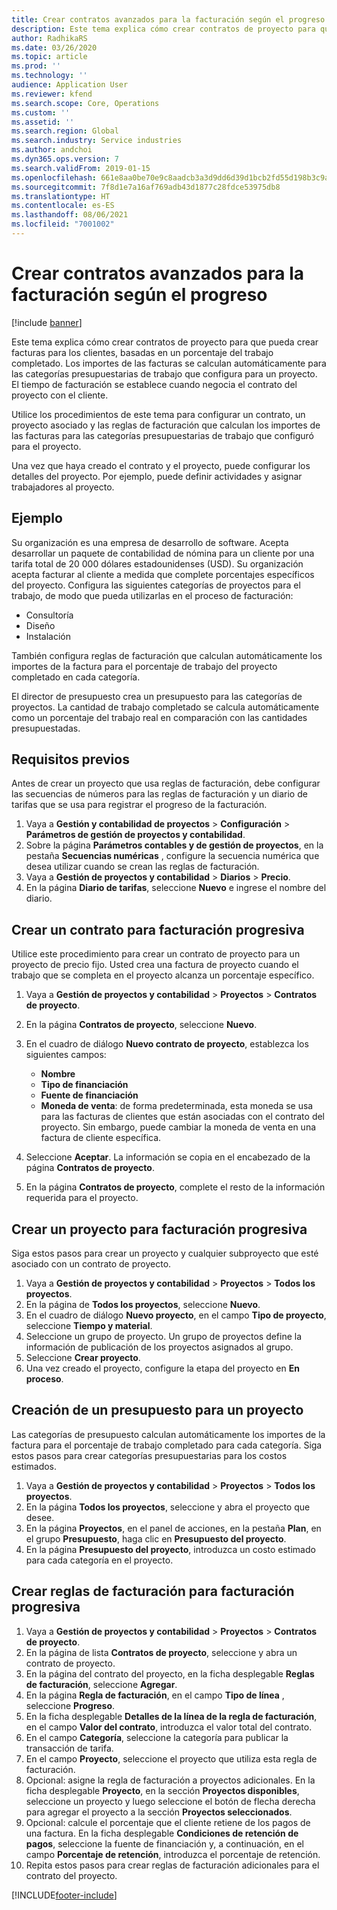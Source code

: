 ```yaml
---
title: Crear contratos avanzados para la facturación según el progreso
description: Este tema explica cómo crear contratos de proyecto para que pueda generar facturas para los clientes, basadas en un porcentaje del trabajo completado.
author: RadhikaRS
ms.date: 03/26/2020
ms.topic: article
ms.prod: ''
ms.technology: ''
audience: Application User
ms.reviewer: kfend
ms.search.scope: Core, Operations
ms.custom: ''
ms.assetid: ''
ms.search.region: Global
ms.search.industry: Service industries
ms.author: andchoi
ms.dyn365.ops.version: 7
ms.search.validFrom: 2019-01-15
ms.openlocfilehash: 661e8aa0be70e9c8aadcb3a3d9dd6d39d1bcb2fd55d198b3c9af19fc2d0ae9d3
ms.sourcegitcommit: 7f8d1e7a16af769adb43d1877c28fdce53975db8
ms.translationtype: HT
ms.contentlocale: es-ES
ms.lasthandoff: 08/06/2021
ms.locfileid: "7001002"
---
```

# <a name="create-advanced-contracts-for-billing-based-on-progress"></a>Crear contratos avanzados para la facturación según el progreso
[!include [banner](../includes/banner.md)]

Este tema explica cómo crear contratos de proyecto para que pueda crear facturas para los clientes, basadas en un porcentaje del trabajo completado. Los importes de las facturas se calculan automáticamente para las categorías presupuestarias de trabajo que configura para un proyecto. El tiempo de facturación se establece cuando negocia el contrato del proyecto con el cliente.

Utilice los procedimientos de este tema para configurar un contrato, un proyecto asociado y las reglas de facturación que calculan los importes de las facturas para las categorías presupuestarias de trabajo que configuró para el proyecto.

Una vez que haya creado el contrato y el proyecto, puede configurar los detalles del proyecto. Por ejemplo, puede definir actividades y asignar trabajadores al proyecto.

## <a name="example"></a>Ejemplo

Su organización es una empresa de desarrollo de software. Acepta desarrollar un paquete de contabilidad de nómina para un cliente por una tarifa total de 20 000 dólares estadounidenses (USD). Su organización acepta facturar al cliente a medida que complete porcentajes específicos del proyecto. Configura las siguientes categorías de proyectos para el trabajo, de modo que pueda utilizarlas en el proceso de facturación:

- Consultoría
- Diseño
- Instalación

También configura reglas de facturación que calculan automáticamente los importes de la factura para el porcentaje de trabajo del proyecto completado en cada categoría.

El director de presupuesto crea un presupuesto para las categorías de proyectos. La cantidad de trabajo completado se calcula automáticamente como un porcentaje del trabajo real en comparación con las cantidades presupuestadas.

## <a name="prerequisites"></a>Requisitos previos

Antes de crear un proyecto que usa reglas de facturación, debe configurar las secuencias de números para las reglas de facturación y un diario de tarifas que se usa para registrar el progreso de la facturación.

1. Vaya a **Gestión y contabilidad de proyectos** \> **Configuración** \> **Parámetros de gestión de proyectos y contabilidad**.
2. Sobre la página **Parámetros contables y de gestión de proyectos**, en la pestaña **Secuencias numéricas** , configure la secuencia numérica que desea utilizar cuando se crean las reglas de facturación.
3. Vaya a **Gestión de proyectos y contabilidad** \> **Diarios** \> **Precio**.
4. En la página **Diario de tarifas**, seleccione **Nuevo** e ingrese el nombre del diario.

## <a name="create-a-contract-for-progress-billings"></a>Crear un contrato para facturación progresiva

Utilice este procedimiento para crear un contrato de proyecto para un proyecto de precio fijo. Usted crea una factura de proyecto cuando el trabajo que se completa en el proyecto alcanza un porcentaje específico.

1. Vaya a **Gestión de proyectos y contabilidad** \> **Proyectos** \> **Contratos de proyecto**.
2. En la página **Contratos de proyecto**, seleccione **Nuevo**.
3. En el cuadro de diálogo **Nuevo contrato de proyecto**, establezca los siguientes campos:

    - **Nombre**
    - **Tipo de financiación**
    - **Fuente de financiación**
    - **Moneda de venta**: de forma predeterminada, esta moneda se usa para las facturas de clientes que están asociadas con el contrato del proyecto. Sin embargo, puede cambiar la moneda de venta en una factura de cliente específica.

4. Seleccione **Aceptar**. La información se copia en el encabezado de la página **Contratos de proyecto**.
5. En la página **Contratos de proyecto**, complete el resto de la información requerida para el proyecto.

## <a name="create-a-project-for-progress-billings"></a>Crear un proyecto para facturación progresiva

Siga estos pasos para crear un proyecto y cualquier subproyecto que esté asociado con un contrato de proyecto.

1. Vaya a **Gestión de proyectos y contabilidad** \> **Proyectos** \> **Todos los proyectos**.
2. En la página de **Todos los proyectos**, seleccione **Nuevo**.
3. En el cuadro de diálogo **Nuevo proyecto**, en el campo **Tipo de proyecto**, seleccione **Tiempo y material**.
4. Seleccione un grupo de proyecto. Un grupo de proyectos define la información de publicación de los proyectos asignados al grupo.
5. Seleccione **Crear proyecto**.
6. Una vez creado el proyecto, configure la etapa del proyecto en **En proceso**.

## <a name="create-a-budget-for-a-project"></a>Creación de un presupuesto para un proyecto

Las categorías de presupuesto calculan automáticamente los importes de la factura para el porcentaje de trabajo completado para cada categoría. Siga estos pasos para crear categorías presupuestarias para los costos estimados.

1. Vaya a **Gestión de proyectos y contabilidad** \> **Proyectos** \> **Todos los proyectos**.
2. En la página **Todos los proyectos**, seleccione y abra el proyecto que desee.
3. En la página **Proyectos**, en el panel de acciones, en la pestaña **Plan**, en el grupo **Presupuesto**, haga clic en **Presupuesto del proyecto**.
4. En la página **Presupuesto del proyecto**, introduzca un costo estimado para cada categoría en el proyecto.

## <a name="create-billing-rules-for-progress-billings"></a>Crear reglas de facturación para facturación progresiva

1. Vaya a **Gestión de proyectos y contabilidad** \> **Proyectos** \> **Contratos de proyecto**.
2. En la página de lista **Contratos de proyecto**, seleccione y abra un contrato de proyecto.
3. En la página del contrato del proyecto, en la ficha desplegable **Reglas de facturación**, seleccione **Agregar**.
4. En la página **Regla de facturación**, en el campo **Tipo de línea** , seleccione **Progreso**.
5. En la ficha desplegable **Detalles de la línea de la regla de facturación**, en el campo **Valor del contrato**, introduzca el valor total del contrato.
6. En el campo **Categoría**, seleccione la categoría para publicar la transacción de tarifa.
7. En el campo **Proyecto**, seleccione el proyecto que utiliza esta regla de facturación.
8. Opcional: asigne la regla de facturación a proyectos adicionales. En la ficha desplegable **Proyecto**, en la sección **Proyectos disponibles**, seleccione un proyecto y luego seleccione el botón de flecha derecha para agregar el proyecto a la sección **Proyectos seleccionados**.
9. Opcional: calcule el porcentaje que el cliente retiene de los pagos de una factura. En la ficha desplegable **Condiciones de retención de pagos**, seleccione la fuente de financiación y, a continuación, en el campo **Porcentaje de retención**, introduzca el porcentaje de retención.
10. Repita estos pasos para crear reglas de facturación adicionales para el contrato del proyecto.


[!INCLUDE[footer-include](../includes/footer-banner.md)]